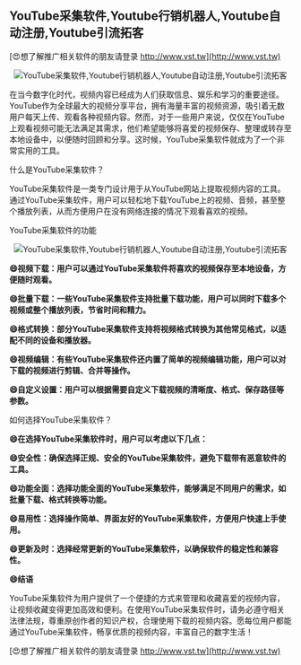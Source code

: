 ## **YouTube采集软件,Youtube行销机器人,Youtube自动注册,Youtube引流拓客**

[😍想了解推广相关软件的朋友请登录 http://www.vst.tw](http://www.vst.tw)

 <center><img src="https://vst.tw/MP4/tuiguang/png/4.png" alt="YouTube采集软件,Youtube行销机器人,Youtube自动注册,Youtube引流拓客"></center>

在当今数字化时代，视频内容已经成为人们获取信息、娱乐和学习的重要途径。YouTube作为全球最大的视频分享平台，拥有海量丰富的视频资源，吸引着无数用户每天上传、观看各种视频内容。然而，对于一些用户来说，仅仅在YouTube上观看视频可能无法满足其需求，他们希望能够将喜爱的视频保存、整理或转存至本地设备中，以便随时回顾和分享。这时候，YouTube采集软件就成为了一个非常实用的工具。

什么是YouTube采集软件？

YouTube采集软件是一类专门设计用于从YouTube网站上提取视频内容的工具。通过YouTube采集软件，用户可以轻松地下载YouTube上的视频、音频，甚至整个播放列表，从而方便用户在没有网络连接的情况下观看喜欢的视频。

YouTube采集软件的功能

 <center><img src="https://vst.tw/MP4/tuiguang/png/6.png" alt="YouTube采集软件,Youtube行销机器人,Youtube自动注册,Youtube引流拓客"></center>

**😄视频下载：用户可以通过YouTube采集软件将喜欢的视频保存至本地设备，方便随时观看。**

**😄批量下载：一些YouTube采集软件支持批量下载功能，用户可以同时下载多个视频或整个播放列表，节省时间和精力。**

**😄格式转换：部分YouTube采集软件支持将视频格式转换为其他常见格式，以适配不同的设备和播放器。**

**😄视频编辑：有些YouTube采集软件还内置了简单的视频编辑功能，用户可以对下载的视频进行剪辑、合并等操作。**

**😄自定义设置：用户可以根据需要自定义下载视频的清晰度、格式、保存路径等参数。**

如何选择YouTube采集软件？

**😄在选择YouTube采集软件时，用户可以考虑以下几点：**

**😄安全性：确保选择正规、安全的YouTube采集软件，避免下载带有恶意软件的工具。**

**😄功能全面：选择功能全面的YouTube采集软件，能够满足不同用户的需求，如批量下载、格式转换等功能。**

**😄易用性：选择操作简单、界面友好的YouTube采集软件，方便用户快速上手使用。**

**😄更新及时：选择经常更新的YouTube采集软件，以确保软件的稳定性和兼容性。**

**😄结语**

YouTube采集软件为用户提供了一个便捷的方式来管理和收藏喜爱的视频内容，让视频收藏变得更加高效和便利。在使用YouTube采集软件时，请务必遵守相关法律法规，尊重原创作者的知识产权，合理使用下载的视频内容。愿每位用户都能通过YouTube采集软件，畅享优质的视频内容，丰富自己的数字生活！

[😍想了解推广相关软件的朋友请登录 http://www.vst.tw](http://www.vst.tw)



